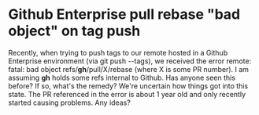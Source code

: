
# Github Enterprise pull rebase "bad object" on tag push

Recently, when trying to push tags to our remote hosted in a Github Enterprise environment (via git push --tags), we received the error remote: fatal: bad object refs/__gh__/pull/X/rebase (where X is some PR number).
I am assuming __gh__ holds some refs internal to Github. Has anyone seen this before? If so, what's the remedy? We're uncertain how things got into this state. The PR referenced in the error is about 1 year old and only recently started causing problems.
Any ideas?

        